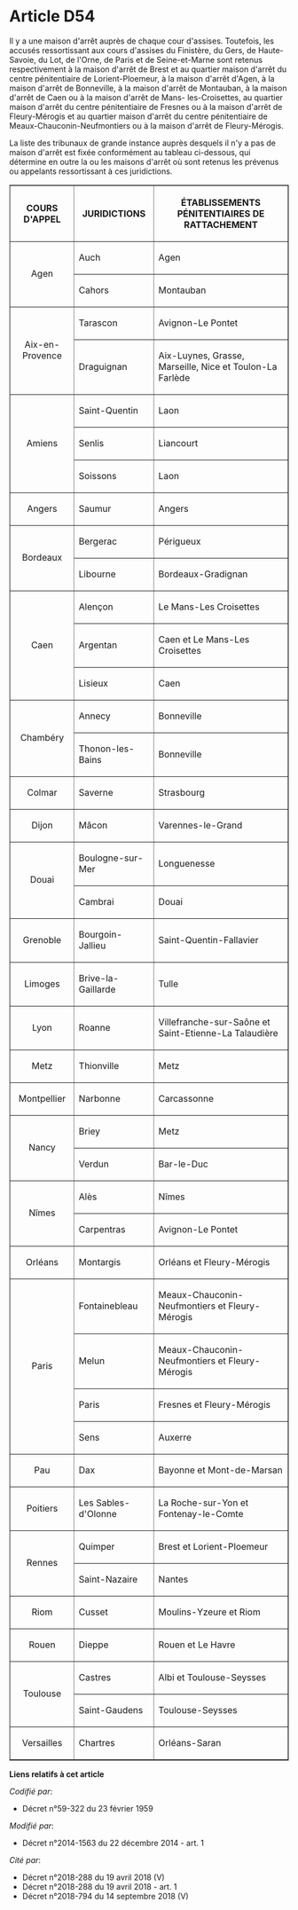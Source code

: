 # Article D54

Il y a une maison d'arrêt auprès de chaque cour d'assises. Toutefois, les accusés ressortissant aux cours d'assises du
Finistère, du Gers, de Haute-Savoie, du Lot, de l'Orne, de Paris et de Seine-et-Marne sont retenus respectivement à la maison
d'arrêt de Brest et au quartier maison d'arrêt du centre pénitentiaire de Lorient-Ploemeur, à la maison d'arrêt d'Agen, à la
maison d'arrêt de Bonneville, à la maison d'arrêt de Montauban, à la maison d'arrêt de Caen ou à la maison d'arrêt de Mans-
les-Croisettes, au quartier maison d'arrêt du centre pénitentiaire de Fresnes ou à la maison d'arrêt de Fleury-Mérogis et au
quartier maison d'arrêt du centre pénitentiaire de Meaux-Chauconin-Neufmontiers ou à la maison d'arrêt de Fleury-Mérogis.

La liste des tribunaux de grande instance auprès desquels il n'y a pas de maison d'arrêt est fixée conformément au tableau
ci-dessous, qui détermine en outre la ou les maisons d'arrêt où sont retenus les prévenus ou appelants ressortissant à ces
juridictions.

<table border="1">
    <tbody>
      <tr>
        <th>

COURS D'APPEL 

</th>
        <th>

JURIDICTIONS 

</th>
        <th>

ÉTABLISSEMENTS PÉNITENTIAIRES DE RATTACHEMENT 

</th>
      </tr>
      <tr>
        <td valign="middle" align="center" rowspan="2">

Agen 

</td>
        <td align="left" valign="middle">

Auch 

</td>
        <td align="left" valign="middle">

Agen 

</td>
      </tr>
      <tr>
        <td align="left" valign="middle">

Cahors 

</td>
        <td valign="middle" align="left">

Montauban 

</td>
      </tr>
      <tr>
        <td align="center" rowspan="2" valign="middle">

Aix-en-Provence 

</td>
        <td valign="middle" align="left">

Tarascon 

</td>
        <td valign="middle" align="left">

Avignon-Le Pontet 

</td>
      </tr>
      <tr>
        <td valign="middle" align="left">

Draguignan 

</td>
        <td valign="middle">

Aix-Luynes, Grasse, Marseille, Nice et Toulon-La Farlède 

</td>
      </tr>
      <tr>
        <td valign="middle" align="center" rowspan="3">

Amiens 

</td>
        <td valign="middle" align="left">

Saint-Quentin 

</td>
        <td align="left" valign="middle">

Laon 

</td>
      </tr>
      <tr>
        <td align="left" valign="middle">

Senlis 

</td>
        <td align="left" valign="middle">

Liancourt 

</td>
      </tr>
      <tr>
        <td valign="middle" align="left">

Soissons 

</td>
        <td align="left" valign="middle">

Laon 

</td>
      </tr>
      <tr>
        <td valign="middle" align="center">

Angers 

</td>
        <td valign="middle" align="left">

Saumur 

</td>
        <td align="left" valign="middle">

Angers 

</td>
      </tr>
      <tr>
        <td align="center" valign="middle" rowspan="2">

Bordeaux 

</td>
        <td align="left" valign="middle">

Bergerac 

</td>
        <td valign="middle" align="left">

Périgueux 

</td>
      </tr>
      <tr>
        <td valign="middle" align="left">

Libourne 

</td>
        <td valign="middle" align="left">

Bordeaux-Gradignan 

</td>
      </tr>
      <tr>
        <td valign="middle" align="center" rowspan="3">

Caen 

</td>
        <td align="left" valign="middle">

Alençon 

</td>
        <td valign="middle" align="left">

Le Mans-Les Croisettes 

</td>
      </tr>
      <tr>
        <td align="left" valign="middle">

Argentan 

</td>
        <td valign="middle" align="left">

Caen et Le Mans-Les Croisettes 

</td>
      </tr>
      <tr>
        <td valign="middle" align="left">

Lisieux 

</td>
        <td valign="middle" align="left">

Caen 

</td>
      </tr>
      <tr>
        <td rowspan="2" align="center" valign="middle">

Chambéry 

</td>
        <td valign="middle" align="left">

Annecy 

</td>
        <td valign="middle" align="left">

Bonneville 

</td>
      </tr>
      <tr>
        <td valign="middle" align="left">

Thonon-les-Bains 

</td>
        <td align="left" valign="middle">

Bonneville 

</td>
      </tr>
      <tr>
        <td valign="middle" align="center">

Colmar 

</td>
        <td align="left" valign="middle">

Saverne 

</td>
        <td valign="middle" align="left">

Strasbourg 

</td>
      </tr>
      <tr>
        <td valign="middle" align="center">

Dijon 

</td>
        <td align="left" valign="middle">

Mâcon 

</td>
        <td align="left" valign="middle">

Varennes-le-Grand 

</td>
      </tr>
      <tr>
        <td rowspan="2" valign="middle" align="center">

Douai 

</td>
        <td align="left" valign="middle">

Boulogne-sur-Mer 

</td>
        <td align="left" valign="middle">

Longuenesse 

</td>
      </tr>
      <tr>
        <td align="left" valign="middle">

Cambrai 

</td>
        <td align="left" valign="middle">

Douai 

</td>
      </tr>
      <tr>
        <td valign="middle" align="center">

Grenoble 

</td>
        <td valign="middle" align="left">

Bourgoin-Jallieu 

</td>
        <td valign="middle" align="left">

Saint-Quentin-Fallavier 

</td>
      </tr>
      <tr>
        <td valign="middle" align="center">

Limoges 

</td>
        <td align="left" valign="middle">

Brive-la-Gaillarde 

</td>
        <td valign="middle" align="left">

Tulle 

</td>
      </tr>
      <tr>
        <td align="center" valign="middle">

Lyon 

</td>
        <td valign="middle" align="left">

Roanne 

</td>
        <td align="left" valign="middle">

Villefranche-sur-Saône et Saint-Etienne-La Talaudière 

</td>
      </tr>
      <tr>
        <td align="center" valign="middle">

Metz 

</td>
        <td align="left" valign="middle">

Thionville 

</td>
        <td valign="middle" align="left">

Metz 

</td>
      </tr>
      <tr>
        <td valign="middle" align="center">

Montpellier 

</td>
        <td align="left" valign="middle">

Narbonne 

</td>
        <td align="left" valign="middle">

Carcassonne 

</td>
      </tr>
      <tr>
        <td align="center" valign="middle" rowspan="2">

Nancy 

</td>
        <td valign="middle" align="left">

Briey 

</td>
        <td align="left" valign="middle">

Metz 

</td>
      </tr>
      <tr>
        <td valign="middle" align="left">

Verdun 

</td>
        <td valign="middle" align="left">

Bar-le-Duc 

</td>
      </tr>
      <tr>
        <td align="center" rowspan="2" valign="middle">

Nîmes 

</td>
        <td align="left" valign="middle">

Alès 

</td>
        <td align="left" valign="middle">

Nîmes 

</td>
      </tr>
      <tr>
        <td align="left" valign="middle">

Carpentras 

</td>
        <td align="left" valign="middle">

Avignon-Le Pontet 

</td>
      </tr>
      <tr>
        <td valign="middle" align="center">

Orléans 

</td>
        <td valign="middle" align="left">

Montargis 

</td>
        <td align="left" valign="middle">

Orléans et Fleury-Mérogis 

</td>
      </tr>
      <tr>
        <td valign="middle" rowspan="4" align="center">

Paris 

</td>
        <td align="left" valign="middle">

Fontainebleau 

</td>
        <td align="left" valign="middle">

Meaux-Chauconin-Neufmontiers et Fleury-Mérogis 

</td>
      </tr>
      <tr>
        <td align="left" valign="middle">

Melun 

</td>
        <td valign="middle" align="left">

Meaux-Chauconin-Neufmontiers et Fleury-Mérogis 

</td>
      </tr>
      <tr>
        <td valign="middle" align="left">

Paris 

</td>
        <td valign="middle" align="left">

Fresnes et Fleury-Mérogis 

</td>
      </tr>
      <tr>
        <td align="left" valign="middle">

Sens 

</td>
        <td align="left" valign="middle">

Auxerre 

</td>
      </tr>
      <tr>
        <td valign="middle" align="center">

Pau 

</td>
        <td valign="middle" align="left">

Dax 

</td>
        <td valign="middle" align="left">

Bayonne et Mont-de-Marsan 

</td>
      </tr>
      <tr>
        <td valign="middle" align="center">

Poitiers 

</td>
        <td align="left" valign="middle">

Les Sables-d'Olonne 

</td>
        <td align="left" valign="middle">

La Roche-sur-Yon et Fontenay-le-Comte 

</td>
      </tr>
      <tr>
        <td align="center" rowspan="2" valign="middle">

Rennes 

</td>
        <td valign="middle" align="left">

Quimper 

</td>
        <td valign="middle" align="left">

Brest et Lorient-Ploemeur 

</td>
      </tr>
      <tr>
        <td valign="middle" align="left">

Saint-Nazaire 

</td>
        <td valign="middle" align="left">

Nantes 

</td>
      </tr>
      <tr>
        <td align="center" valign="middle">

Riom 

</td>
        <td valign="middle" align="left">

Cusset 

</td>
        <td valign="middle" align="left">

Moulins-Yzeure et Riom 

</td>
      </tr>
      <tr>
        <td align="center" valign="middle">

Rouen 

</td>
        <td align="left" valign="middle">

Dieppe 

</td>
        <td align="left" valign="middle">

Rouen et Le Havre 

</td>
      </tr>
      <tr>
        <td rowspan="2" valign="middle" align="center">

Toulouse 

</td>
        <td align="left" valign="middle">

Castres 

</td>
        <td align="left" valign="middle">

Albi et Toulouse-Seysses 

</td>
      </tr>
      <tr>
        <td valign="middle" align="left">

Saint-Gaudens 

</td>
        <td align="left" valign="middle">

Toulouse-Seysses 

</td>
      </tr>
      <tr>
        <td valign="middle" align="center">

Versailles 

</td>
        <td valign="middle" align="left">

Chartres 

</td>
        <td align="left" valign="middle">

Orléans-Saran

</td>
      </tr>
    </tbody>
  </table>

**Liens relatifs à cet article**

_Codifié par_:

  - Décret n°59-322 du 23 février 1959

_Modifié par_:

  - Décret n°2014-1563 du 22 décembre 2014 - art. 1

_Cité par_:

  - Décret n°2018-288 du 19 avril 2018 (V)
  - Décret n°2018-288 du 19 avril 2018 - art. 1
  - Décret n°2018-794 du 14 septembre 2018 (V)
